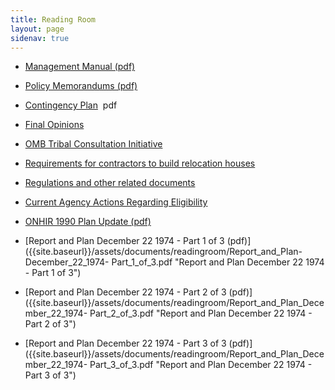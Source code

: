 ```yaml
---
title: Reading Room
layout: page
sidenav: true
---
```



* [Management Manual (pdf)]({{site.baseurl}}/assets/documents/mangement-manual/ONHIR-Management-Manual.pdf "ONHIR Management Manual") 
* [Policy Memorandums (pdf)]({{site.baseurl}}/assets/documents/mangement-manual/ONHIR-Policy-Memorandums.pdf "ONHIR Policy Statements")
* [Contingency Plan]({{site.baseurl}}/assets/documents/readingroom/Contingency-Plan.pdf)  pdf
* [Final Opinions]({{site.baseurl}}/policy/Final-Opinions.html)
* [OMB Tribal Consultation Initiative](OMB-Tribal-Consultation-Initiative.html)
* [Requirements for contractors to build relocation houses]({{site.baseurl}}/readingroom/Requirements-for-Contractors.html)
* [Regulations and other related documents](https://www.ecfr.gov/cgi-bin/text-idx?SID=79bb3c3c6d2cd6d0a6ec25d032b65fd5&mc=true&tpl=/ecfrbrowse/Title25/25chapterIV.tpl)
* [Current Agency Actions Regarding Eligibility]({{site.baseurl}}/eligibility/index.html)

* [ONHIR 1990 Plan Update (pdf)]({{site.baseurl}}/assets/documents/readingroom/ONHIR_1990_Plan_Update.pdf "ONHIR 1990 Plan Update") 
* [Report and Plan December 22 1974 - Part 1 of 3 (pdf)]({{site.baseurl}}/assets/documents/readingroom/Report_and_Plan-December_22_1974- Part_1_of_3.pdf "Report and Plan December 22 1974 - Part 1 of 3")
* [Report and Plan December 22 1974 - Part 2 of 3 (pdf)]({{site.baseurl}}/assets/documents/readingroom/Report_and_Plan_December_22_1974- Part_2_of_3.pdf "Report and Plan December 22 1974 - Part 2 of 3")
* [Report and Plan December 22 1974 - Part 3 of 3 (pdf)]({{site.baseurl}}/assets/documents/readingroom/Report_and_Plan_December_22_1974- Part_3_of_3.pdf "Report and Plan December 22 1974 - Part 3 of 3")
